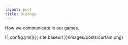 ```yaml
---
layout: post
title: Dialoge
---
```


How we communicate in our games. 

![_config.yml]({{ site.baseurl }}/images/posts/curtain.png)
